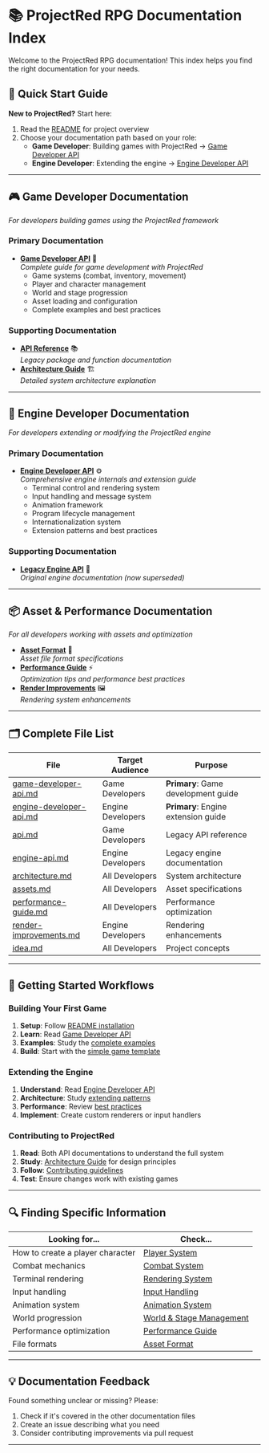 # 📚 ProjectRed RPG Documentation Index

Welcome to the ProjectRed RPG documentation! This index helps you find the right documentation for your needs.

## 🎯 Quick Start Guide

**New to ProjectRed?** Start here:
1. Read the [README](../README.md) for project overview
2. Choose your documentation path based on your role:
   - **Game Developer**: Building games with ProjectRed → [Game Developer API](#game-developer-documentation)
   - **Engine Developer**: Extending the engine → [Engine Developer API](#engine-developer-documentation)

---

## 🎮 Game Developer Documentation

*For developers building games using the ProjectRed framework*

### Primary Documentation
- **[Game Developer API](game-developer-api.md)** 📖  
  *Complete guide for game development with ProjectRed*
  - Game systems (combat, inventory, movement)
  - Player and character management  
  - World and stage progression
  - Asset loading and configuration
  - Complete examples and best practices

### Supporting Documentation
- **[API Reference](api.md)** 📚  
  *Legacy package and function documentation*
- **[Architecture Guide](architecture.md)** 🏗️  
  *Detailed system architecture explanation*

---


## 🔧 Engine Developer Documentation

*For developers extending or modifying the ProjectRed engine*

### Primary Documentation
- **[Engine Developer API](engine-developer-api.md)** ⚙️  
  *Comprehensive engine internals and extension guide*
  - Terminal control and rendering system
  - Input handling and message system
  - Animation framework
  - Program lifecycle management
  - Internationalization system
  - Extension patterns and best practices

### Supporting Documentation  
- **[Legacy Engine API](engine-api.md)** 🔧  
  *Original engine documentation (now superseded)*

---

## 📦 Asset & Performance Documentation

*For all developers working with assets and optimization*

- **[Asset Format](assets.md)** 📁  
  *Asset file format specifications*
- **[Performance Guide](performance-guide.md)** ⚡  
  *Optimization tips and performance best practices*
- **[Render Improvements](render-improvements.md)** 🖼️  
  *Rendering system enhancements*

---

## 🗂️ Complete File List

| File | Target Audience | Purpose |
|------|----------------|---------|
| [game-developer-api.md](game-developer-api.md) | Game Developers | **Primary**: Game development guide |
| [engine-developer-api.md](engine-developer-api.md) | Engine Developers | **Primary**: Engine extension guide |
| [api.md](api.md) | Game Developers | Legacy API reference |
| [engine-api.md](engine-api.md) | Engine Developers | Legacy engine documentation |
| [architecture.md](architecture.md) | All Developers | System architecture |
| [assets.md](assets.md) | All Developers | Asset specifications |
| [performance-guide.md](performance-guide.md) | All Developers | Performance optimization |
| [render-improvements.md](render-improvements.md) | Engine Developers | Rendering enhancements |
| [idea.md](idea.md) | All Developers | Project concepts |

---

## 🚀 Getting Started Workflows

### Building Your First Game

1. **Setup**: Follow [README installation](../README.md#installation)
2. **Learn**: Read [Game Developer API](game-developer-api.md)
3. **Examples**: Study the [complete examples](game-developer-api.md#complete-examples)
4. **Build**: Start with the [simple game template](game-developer-api.md#simple-game-setup)

### Extending the Engine

1. **Understand**: Read [Engine Developer API](engine-developer-api.md)
2. **Architecture**: Study [extending patterns](engine-developer-api.md#extending-the-engine)
3. **Performance**: Review [best practices](engine-developer-api.md#best-practices)
4. **Implement**: Create custom renderers or input handlers

### Contributing to ProjectRed

1. **Read**: Both API documentations to understand the full system
2. **Study**: [Architecture Guide](architecture.md) for design principles
3. **Follow**: [Contributing guidelines](../README.md#contributing)
4. **Test**: Ensure changes work with existing games

---

## 🔍 Finding Specific Information

| Looking for... | Check... |
|----------------|----------|
| How to create a player character | [Player System](game-developer-api.md#player-system) |
| Combat mechanics | [Combat System](game-developer-api.md#combat-system) |
| Terminal rendering | [Rendering System](engine-developer-api.md#rendering-system) |
| Input handling | [Input Handling](engine-developer-api.md#input-handling) |
| Animation system | [Animation System](engine-developer-api.md#animation-system) |
| World progression | [World & Stage Management](game-developer-api.md#world--stage-management) |
| Performance optimization | [Performance Guide](performance-guide.md) |
| File formats | [Asset Format](assets.md) |

---

## 💡 Documentation Feedback

Found something unclear or missing? Please:
1. Check if it's covered in the other documentation files
2. Create an issue describing what you need
3. Consider contributing improvements via pull request

---
